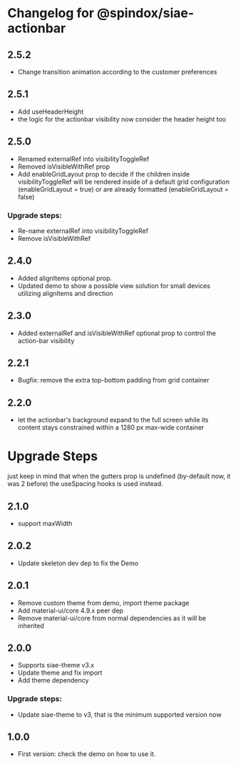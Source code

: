 # Changelog for @spindox/siae-actionbar

## 2.5.2

- Change transition animation according to the customer preferences

## 2.5.1

- Add useHeaderHeight
- the logic for the actionbar visibility now consider the header height too

## 2.5.0

- Renamed externalRef into visibilityToggleRef
- Removed isVisibleWithRef prop
- Add enableGridLayout prop to decide if the children inside visibilityToggleRef will be rendered inside of a default grid configuration (enableGridLayout = true) or are already formatted (enableGridLayout = false)

### Upgrade steps:

- Re-name externalRef into visibilityToggleRef
- Remove isVisibleWithRef

## 2.4.0

- Added alignItems optional prop.
- Updated demo to show a possible view solution for small devices utilizing alignItems and direction

## 2.3.0

- Added externalRef and isVisibleWithRef optional prop to control the action-bar visibility

## 2.2.1

- Bugfix: remove the extra top-bottom padding from grid container

## 2.2.0

- let the actionbar's background expand to the full screen while its content stays constrained within a 1280 px max-wide container

# Upgrade Steps

just keep in mind that when the gutters prop is undefined (by-default now, it was 2 before) the useSpacing hooks is used instead.

## 2.1.0

- support maxWidth

## 2.0.2

- Update skeleton dev dep to fix the Demo

## 2.0.1

- Remove custom theme from demo, import theme package
- Add material-ui/core 4.9.x peer dep
- Remove material-ui/core from normal dependencies as it will be inherited

## 2.0.0

- Supports siae-theme v3.x
- Update theme and fix import
- Add theme dependency

### Upgrade steps:

- Update siae-theme to v3, that is the minimum supported version now

## 1.0.0

- First version: check the demo on how to use it.
